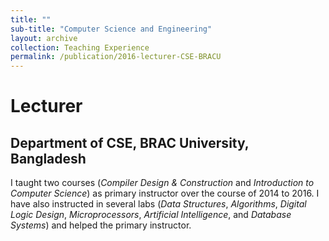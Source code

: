 ```yaml
---
title: ""
sub-title: "Computer Science and Engineering"
layout: archive
collection: Teaching Experience
permalink: /publication/2016-lecturer-CSE-BRACU
---
```


Lecturer
=======
Department of CSE, BRAC University, Bangladesh
-------
I taught two courses (*Compiler Design & Construction* and *Introduction to Computer Science*) as primary instructor over the course of 2014 to 2016. I have also instructed in several labs (*Data Structures*, *Algorithms*, *Digital Logic Design*, *Microprocessors*, *Artificial Intelligence*, and *Database Systems*) and helped the primary instructor. 


 
